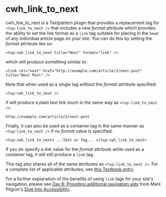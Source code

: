 cwh_link_to_next
================

cwh_link_to_next is a Textpattern plugin that provides a  replacement tag for `<txp:link_to_next />` that includes a new _format_ attribute which provides the ability to set the link format as a `link` tag suitable for placing in the `head` of any individual article page on your site. You can do this by setting the _format_ attribute like so:

```
<txp:cwh_link_to_next title="Next" format="link" />
```

which will produce something similar to:

```
<link rel="next" href="http://example.com/article/2/next-post" title="Next Post" />
```

Note that when used as a single tag without the _format_ attribute specified:

```
<txp:cwh_link_to_next />
```

if will produce a plain text link much in the same way as `<txp:link_to_next />`:

```
http://example.com/article/2/next-post
```

Finally, it can also be used as a container tag in the same manner as `<txp:link_to_next />` if no _format_ value is specified:

```
<txp:cwh_link_to_next> ...Text or Tag... </txp:cwh_link_to_next>
```

If you do specify a _link_ value for the _format_ attribute while used as a container tag, it will still produce a `link` tag.

This tag also shares all of the same attributes as `<txp:link_to_next />`. For a complete list of applicable attributes, see [this Textbook entry](http://textbook.textpattern.net/wiki/index.php?title=Txp:link_to_next).

For a further explanation of the benefits of using `link` tags for your site's navigation, please see [Day 9: Providing additional navigation aids](http://diveintoaccessibility.org/day_9_providing_additional_navigation_aids.html) from Mark Pilgrim's [Dive Into Accessibility](http://diveintoaccessibility.org/).